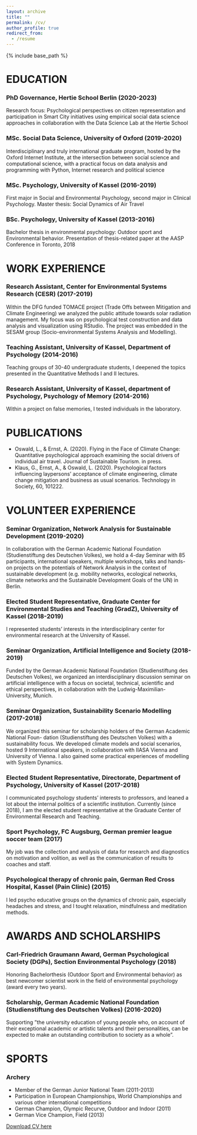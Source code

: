 ```yaml
---
layout: archive
title: ""
permalink: /cv/
author_profile: true
redirect_from:
  - /resume
---
```


{% include base_path %}

# EDUCATION
### PhD Governance, Hertie School Berlin (2020-2023)
Research focus: Psychological perspectives on citizen representation and participation in Smart City initiatives using empirical social data science approaches in collaboration with the Data Science Lab at the Hertie School
### MSc. Social Data Science, University of Oxford (2019-2020)
Interdisciplinary and truly international graduate program, hosted by the Oxford Internet Institute, at the intersection between social science and computational science, with a practical focus on data analysis and programming with Python, Internet research and political science
### MSc. Psychology, University of Kassel (2016-2019)
First major in Social and Environmental Psychology, second major in Clinical Psychology. Master thesis: Social Dynamics of Air Travel
### BSc. Psychology, University of Kassel (2013-2016)
Bachelor thesis in environmental psychology: Outdoor sport and Environmental behavior. Presentation of thesis-related paper at the AASP Conference in Toronto, 2018

# WORK EXPERIENCE
### Research Assistant, Center for Environmental Systems Research (CESR) (2017-2019)
Within the DFG funded TOMACE project (Trade Offs between Mitigation and Climate Engineering) we analyzed the public attitude towards solar radiation management. My focus was on psychological test construction and data analysis and visualization using RStudio. The project was embedded in the SESAM group (Socio-environmental Systems Analysis and Modelling).
### Teaching Assistant, University of Kassel, Department of Psychology (2014-2016)
Teaching groups of 30-40 undergraduate students, I deepened the topics presented in the Quantitative Methods I and II lectures.
### Research Assistant, University of Kassel, department of Psychology, Psychology of Memory (2014-2016)
Within a project on false memories, I tested individuals in the laboratory.

# PUBLICATIONS
* Oswald, L., & Ernst, A. (2020). Flying in the Face of Climate Change: Quantitative psychological approach examining the social drivers of individual air travel. Journal of Sustainable Tourism. in press.
* Klaus, G., Ernst, A., & Oswald, L. (2020). Psychological factors influencing laypersons’ acceptance of climate engineering, climate change mitigation and business as usual scenarios. Technology in Society, 60, 101222.

# VOLUNTEER EXPERIENCE
### Seminar Organization, Network Analysis for Sustainable Development (2019-2020)
In collaboration with the German Academic National Foundation (Studienstiftung des Deutschen Volkes), we hold a 4-day Seminar with 85 participants, international speakers, multiple workshops, talks and hands-on projects on the potentials of Network Analysis in the context of sustainable development (e.g. mobility networks, ecological networks, climate networks and the Sustainable Development Goals of the UN) in Berlin.
### Elected Student Representative, Graduate Center for Environmental Studies and Teaching (GradZ), University of Kassel (2018-2019)
I represented students’ interests in the interdisciplinary center for environmental research at
the University of Kassel.
### Seminar Organization, Artificial Intelligence and Society (2018-2019)
Funded by the German Academic National Foundation (Studienstiftung des Deutschen Volkes), we organized an interdisciplinary discussion seminar on artificial intelligence with a focus on societal, technical, scientific and ethical perspectives, in collaboration with the Ludwig-Maximilian-University, Munich.
### Seminar Organization, Sustainability Scenario Modelling (2017-2018)
We organized this seminar for scholarship holders of the German Academic National Foun- dation (Studienstiftung des Deutschen Volkes) with a sustainability focus. We developed climate models and social scenarios, hosted 9 International speakers, in collaboration with IIASA Vienna and University of Vienna. I also gained some practical experiences of modelling with System Dynamics.
### Elected Student Representative, Directorate, Department of Psychology, University of Kassel (2017-2018)
I communicated psychology students’ interests to professors, and leaned a lot about the internal politics of a scientific institution. Currently (since 2018), I am the elected student representative at the Graduate Center of Environmental Research and Teaching.
### Sport Psychology, FC Augsburg, German premier league soccer team (2017)
My job was the collection and analysis of data for research and diagnostics on motivation and volition, as well as the communication of results to coaches and staff.
### Psychological therapy of chronic pain, German Red Cross Hospital, Kassel (Pain Clinic) (2015)
I led psycho educative groups on the dynamics of chronic pain, especially headaches and stress, and I tought relaxation, mindfulness and meditation methods.

# AWARDS AND SCHOLARSHIPS
### Carl-Friedrich Graumann Award, German Psychological Society (DGPs), Section Environmental Psychology (2018)
Honoring Bachelorthesis (Outdoor Sport and Environmental behavior) as best newcomer
scientist work in the field of environmental psychology (award every two years).
### Scholarship, German Academic National Foundation (Studienstiftung des Deutschen Volkes) (2016-2020)
Supporting ”the university education of young people who, on account of their exceptional academic or artistic talents and their personalities, can be expected to make an outstanding contribution to society as a whole”.
 
# SPORTS
### Archery
* Member of the German Junior National Team (2011-2013)
* Participation in European Championships, World Championships and various other international competitions
* German Champion, Olympic Recurve, Outdoor and Indoor (2011)
* German Vice Champion, Field (2013)



[Download CV here](http://lfoswald.github.io/files/CV_Oswald_public.pdf)
